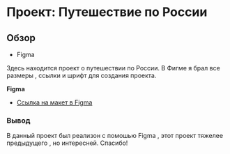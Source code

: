 # Проект: Путешествие по России

## Обзор
* Figma



Здесь находится проект о путешествии по России. 
В Фигме я брал все размеры , ссылки и шрифт для создания проекта.

**Figma**

* [Ссылка на макет в Figma](https://www.figma.com/file/5S2WSbEFL6awjVWJ0NWL8Q/Sprint-3_-Russia-_-desktop-mobile?node-id=28503%3A0)

### Вывод

В данный проект был реализон с помошью Figma , этот проект тяжелее предыдущего , но интересней.
Спасибо!

